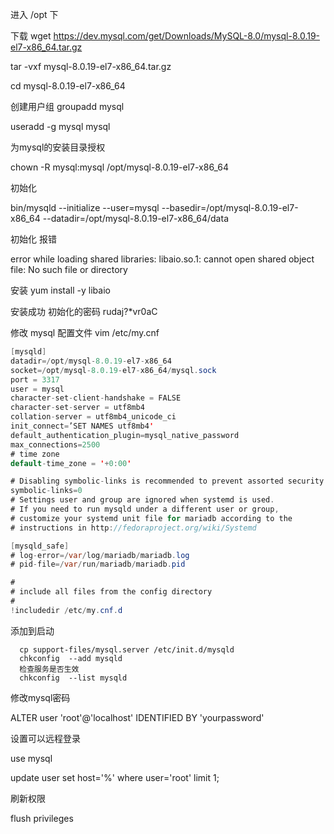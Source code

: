 进入  /opt 下 

下载 wget https://dev.mysql.com/get/Downloads/MySQL-8.0/mysql-8.0.19-el7-x86_64.tar.gz

tar -vxf mysql-8.0.19-el7-x86_64.tar.gz 

cd mysql-8.0.19-el7-x86_64

创建用户组  groupadd mysql

useradd -g mysql mysql

为mysql的安装目录授权

chown -R mysql:mysql /opt/mysql-8.0.19-el7-x86_64

初始化

bin/mysqld --initialize --user=mysql --basedir=/opt/mysql-8.0.19-el7-x86_64 --datadir=/opt/mysql-8.0.19-el7-x86_64/data



初始化 报错 

error while loading shared libraries: libaio.so.1: cannot open shared object file: No such file or directory



安装 yum install -y libaio

安装成功 初始化的密码 rudaj?*vr0aC

修改 mysql 配置文件 vim /etc/my.cnf

```java
[mysqld]
datadir=/opt/mysql-8.0.19-el7-x86_64
socket=/opt/mysql-8.0.19-el7-x86_64/mysql.sock
port = 3317
user = mysql
character-set-client-handshake = FALSE
character-set-server = utf8mb4
collation-server = utf8mb4_unicode_ci
init_connect=’SET NAMES utf8mb4'
default_authentication_plugin=mysql_native_password
max_connections=2500
# time zone
default-time_zone = '+0:00'

# Disabling symbolic-links is recommended to prevent assorted security risks
symbolic-links=0
# Settings user and group are ignored when systemd is used.
# If you need to run mysqld under a different user or group,
# customize your systemd unit file for mariadb according to the
# instructions in http://fedoraproject.org/wiki/Systemd

[mysqld_safe]
# log-error=/var/log/mariadb/mariadb.log
# pid-file=/var/run/mariadb/mariadb.pid

#
# include all files from the config directory
#
!includedir /etc/my.cnf.d

```



添加到启动

```
  cp support-files/mysql.server /etc/init.d/mysqld
  chkconfig  --add mysqld
  检查服务是否生效  
  chkconfig  --list mysqld
```

修改mysql密码

ALTER user 'root'@'localhost' IDENTIFIED BY 'yourpassword'

设置可以远程登录

use mysql

update user set host='%' where user='root' limit 1; 

刷新权限

flush privileges